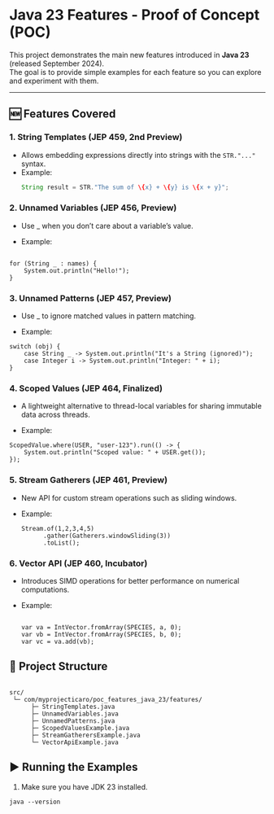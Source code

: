 # Java 23 Features - Proof of Concept (POC)

This project demonstrates the main new features introduced in **Java 23** (released September 2024).  
The goal is to provide simple examples for each feature so you can explore and experiment with them.

---

## 🆕 Features Covered

### 1. String Templates (JEP 459, 2nd Preview)
- Allows embedding expressions directly into strings with the `STR."..."` syntax.
- Example:  
  ```java
  String result = STR."The sum of \{x} + \{y} is \{x + y}";

### 2. Unnamed Variables (JEP 456, Preview)

- Use _ when you don’t care about a variable’s value.

- Example:

```

for (String _ : names) {
    System.out.println("Hello!");
}
```

### 3. Unnamed Patterns (JEP 457, Preview)

- Use _ to ignore matched values in pattern matching.

- Example:

```
switch (obj) {
    case String _ -> System.out.println("It's a String (ignored)");
    case Integer i -> System.out.println("Integer: " + i);
}
```

### 4. Scoped Values (JEP 464, Finalized)

- A lightweight alternative to thread-local variables for sharing immutable data across threads.

- Example:

````
ScopedValue.where(USER, "user-123").run(() -> {
    System.out.println("Scoped value: " + USER.get());
});
````

### 5. Stream Gatherers (JEP 461, Preview)

- New API for custom stream operations such as sliding windows.

- Example:

  ````
  Stream.of(1,2,3,4,5)
        .gather(Gatherers.windowSliding(3))
        .toList();
  ````

### 6. Vector API (JEP 460, Incubator)

- Introduces SIMD operations for better performance on numerical computations.

- Example:
  ````

  var va = IntVector.fromArray(SPECIES, a, 0);
  var vb = IntVector.fromArray(SPECIES, b, 0);
  var vc = va.add(vb);
  ````

## 📂 Project Structure

````

src/
 └─ com/myprojecticaro/poc_features_java_23/features/
      ├─ StringTemplates.java
      ├─ UnnamedVariables.java
      ├─ UnnamedPatterns.java
      ├─ ScopedValuesExample.java
      ├─ StreamGatherersExample.java
      └─ VectorApiExample.java
````

## ▶️ Running the Examples

1. Make sure you have JDK 23 installed.

````
java --version
````
